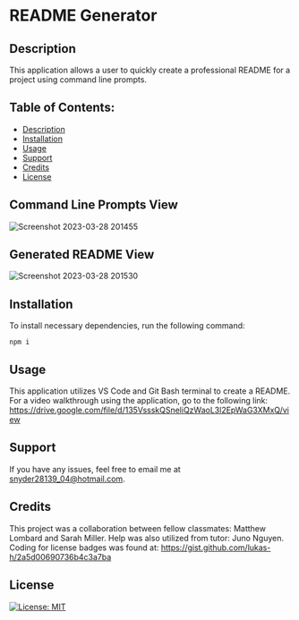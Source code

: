 # README Generator

## Description

This application allows a user to quickly create a professional README for a project using command line prompts.

## Table of Contents:
* [Description](#description)
* [Installation](#installation)
* [Usage](#usage)
* [Support](#support)
* [Credits](#credits)
* [License](#license)

## Command Line Prompts View

![Screenshot 2023-03-28 201455](https://user-images.githubusercontent.com/124528804/228395082-af8aaf4a-73f6-4364-9f9a-7d981306fd68.png)

## Generated README View

![Screenshot 2023-03-28 201530](https://user-images.githubusercontent.com/124528804/228395223-aaaa6cbe-421e-48a0-b00c-92e56d52af4b.png)

## Installation

 To install necessary dependencies, run the following command:
  ```
  npm i
  ```

## Usage

This application utilizes VS Code and Git Bash terminal to create a README.
For a video walkthrough using the application, go to the following link: https://drive.google.com/file/d/135VssskQSneliQzWaoL3l2EpWaG3XMxQ/view

## Support

If you have any issues, feel free to email me at snyder28139_04@hotmail.com.

## Credits

This project was a collaboration between fellow classmates: Matthew Lombard and Sarah Miller.  Help was also utilized from tutor: Juno Nguyen.
Coding for license badges was found at: https://gist.github.com/lukas-h/2a5d00690736b4c3a7ba

## License
[![License: MIT](https://img.shields.io/badge/License-MIT-yellow.svg)](https://opensource.org/licenses/MIT)
